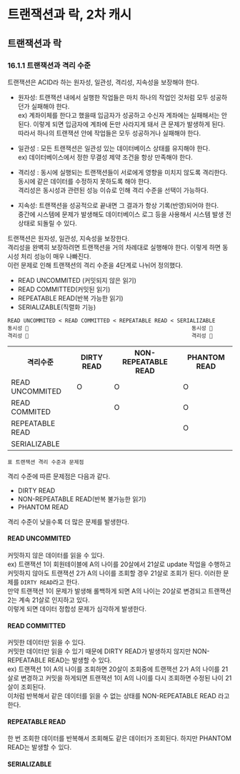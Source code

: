 # 트랜잭션과 락, 2차 캐시

## 트랜잭션과 락

### 16.1.1 트랜잭션과 격리 수준
트랜잭션은 ACID라 하는 원자성, 일관성, 격리성, 지속성을 보장해야 한다.

* 원자성: 트랜잭션 내에서 실행한 작업들은 마치 하나의 작업인 것처럼 모두 성공하던가 실패해야 한다. <br>
ex) 계좌이체를 한다고 했을때 입금자가 성공하고 수신자 계좌에는 실패해서는 안된다. 이렇게 되면 입금자에 계좌에 돈만 사라지게 돼서 
큰 문제가 발생하게 된다. 따라서 하나의 트랜잭션 안에 작업들은 모두 성공하거나 실패해야 한다.

* 일관성 : 모든 트랜잭션은 일관성 있는 데이터베이스 상태를 유지해야 한다. <br>
ex) 데이터베이스에서 정한 무결성 제약 조건을 항상 만족해야 한다.

* 격리성 : 동시에 실행되는 트랜잭션들이 서로에게 영향을 미치지 않도록 격리한다. <br>
동시에 같은 데이터를 수정하지 못하도록 해야 한다. <br>
격리성은 동시성과 관련된 성능 이슈로 인해 격리 수준을 선택이 가능하다.

* 지속성: 트랜잭션을 성공적으로 끝내면 그 결과가 항상 기록(반영)되어야 한다. <br>
중간에 시스템에 문제가 발생해도 데이터베이스 로그 등을 사용해서 시스템 발생 전 상태로 되돌릴 수 있다. 

트랜잭션은 원자성, 일관성, 지속성을 보장한다. <br>
격리성을 완벽히 보장하려면 트랜잭션을 거의 차례대로 실행해야 한다. 이렇게 하면 동시성 처리 성능이 매우 나빠진다. <br>
이런 문제로 인해 트랜잭션의 격리 수준을 4단계로 나뉘어 정의했다.

* READ UNCOMMITED (커밋되지 않은 읽기)
* READ COMMITTED(커밋된 읽기)
* REPEATABLE READ(반복 가능한 읽기)
* SERIALIZABLE(직렬화 기능)

```
READ UNCOMMITED < READ COMMITTED < REPEATABLE READ < SERIALIZABLE 
동시성 🔺                                                   동시성 🔻 
격리성 🔻                                                   격리성 🔺
```

<table>
<tr>
    <th>격리수준</th>
    <th>DIRTY READ</th>
    <th>NON-REPEATABLE READ</th>
    <th>PHANTOM READ</th>
</tr>
<tr>
    <td>READ UNCOMMITED</td>
    <td>O</td>
    <td>O</td>
    <td>O</td>
</tr>
<tr>
    <td>READ COMMITED</td>
    <td></td>
    <td>O</td>
    <td>O</td>
</tr>
<tr>
    <td>REPEATABLE READ</td>
    <td></td>
    <td></td>
    <td>O</td>
</tr>
<tr>
    <td>SERIALIZABLE</td>
    <td></td>
    <td></td>
    <td></td>
</tr>
</table> 

```표 트랜잭션 격리 수준과 문제점 ```

격리 수준에 따른 문제점은 다음과 같다.
* DIRTY READ
* NON-REPEATABLE READ(반복 불가능한 읽기)
* PHANTOM READ

격리 수준이 낮을수록 더 많은 문제를 발생한다.

#### READ UNCOMMITED 
커밋하지 않은 데이터를 읽을 수 있다. <br>
ex) 트랜잭션 1이 회원테이블에 A의 나이를 20살에서 21살로 update 작업을 수행하고 커밋하지 않아도 
트랜잭션 2가 A의 나이를 조회할 경우 21살로 조회가 된다. 이러한 문제를 ```DIRTY READ```라고 한다. <br>
만약 트랜잭션 1이 문제가 발생해 롤백하게 되면 A의 나이는 20살로 변경되고 트랜잭션 2는 계속 21살로 인지하고 있다. <br>
이렇게 되면 데이터 정합성 문제가 심각하게 발생한다. 

#### READ COMMITTED 
커밋한 데이터만 읽을 수 있다. <br>
커밋한 데이터만 읽을 수 있기 때문에 DIRTY READ가 발생하지 않지만 NON-REPEATABLE READ는 발생할 수 있다. <br>
ex) 트랜잭션 1이 A의 나이를 조회하면 20살이 조회중에 트랜잭션 2가 A의 나이를 21살로 변경하고 커밋을 하게되면
트랜잭션 1이 A의 나이를 다시 조회하면 수정된 나이 21살이 조회된다. <br>
이처럼 반복해서 같은 데이터를 읽을 수 없는 상태를 NON-REPEATABLE READ 라고 한다. 

#### REPEATABLE READ
한 번 조회한 데이터를 반복해서 조회해도 같은 데이터가 조회된다. 하지만 PHANTOM READ는 발생할 수 있다. <br>


#### SERIALIZABLE



